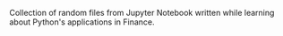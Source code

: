 Collection of random files from Jupyter Notebook written while learning about Python's applications in Finance.
